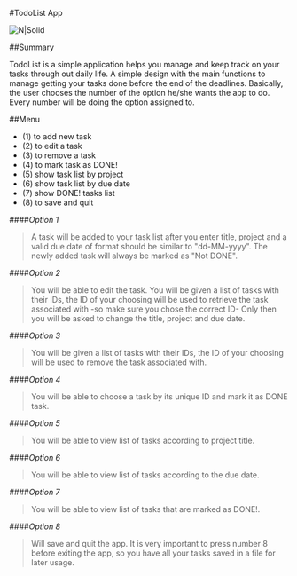 #TodoList App 

![N|Solid](https://i.ibb.co/18g8Dtd/unnamed.png)


  
  ##Summary
    
  TodoList is a simple application helps you manage and keep track on your tasks through out daily life.
  A simple design with the main functions to manage getting your tasks done before the end of the deadlines.
  Basically, the user chooses the number of the option he/she wants the app to do. Every number will be doing the option assigned to.
  
  ##Menu 
   - (1) to add new task
   - (2) to edit a task
   - (3) to remove a task
   - (4) to mark task as DONE!
   - (5) show task list by project
   - (6) show task list by due date
   - (7) show DONE! tasks list
   - (8) to save and quit
 
  ####*Option 1*
  >A task will be added to your task list after you enter title, project and a valid due date of format should be similar to "dd-MM-yyyy".
  The newly added task will always be marked as "Not DONE".
  
  ####*Option 2*
  >You will be able to edit the task. You will be given a list of tasks with their IDs, the ID of your
  >choosing will be used to retrieve the task associated with -so make sure you chose the correct ID- Only then you will be 
  >asked to change the title, project and due date.
  
  ####*Option 3*
  >You will be given a list of tasks with their IDs, the ID of your choosing will be used to remove the task associated with.
  
  ####*Option 4*
  >You will be able to choose a task by its unique ID and mark it as DONE task.
  
  ####*Option 5*
  >You will be able to view list of tasks according to project title. 
  
  ####*Option 6*
   >You will be able to view list of tasks according to the due date. 
   
  ####*Option 7*
  >You will be able to view list of tasks that are marked as DONE!.
  
  ####*Option 8*  
  >Will save and quit the app. It is very important to press number 8 before exiting the app, so you have all your tasks saved in a file for later usage.
  
  
 
    
